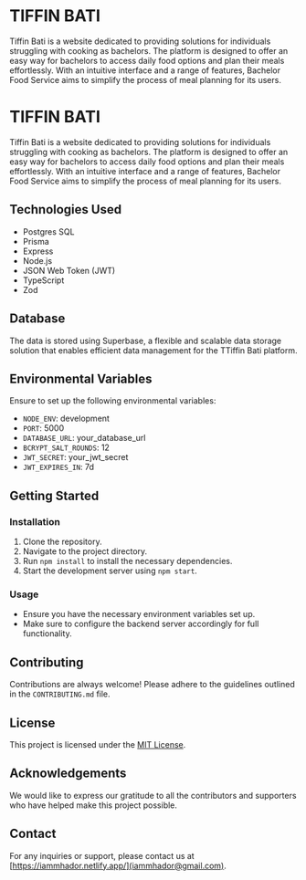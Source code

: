 # TIFFIN BATI

Tiffin Bati is a website dedicated to providing solutions for individuals struggling with cooking as bachelors. The platform is designed to offer an easy way for bachelors to access daily food options and plan their meals effortlessly. With an intuitive interface and a range of features, Bachelor Food Service aims to simplify the process of meal planning for its users.

# TIFFIN BATI

Tiffin Bati is a website dedicated to providing solutions for individuals struggling with cooking as bachelors. The platform is designed to offer an easy way for bachelors to access daily food options and plan their meals effortlessly. With an intuitive interface and a range of features, Bachelor Food Service aims to simplify the process of meal planning for its users.

## Technologies Used

- Postgres SQL
- Prisma
- Express
- Node.js
- JSON Web Token (JWT)
- TypeScript
- Zod

## Database

The data is stored using Superbase, a flexible and scalable data storage solution that enables efficient data management for the TTiffin Bati platform.

## Environmental Variables

Ensure to set up the following environmental variables:

- `NODE_ENV`: development
- `PORT`: 5000
- `DATABASE_URL`: your_database_url
- `BCRYPT_SALT_ROUNDS`: 12
- `JWT_SECRET`: your_jwt_secret
- `JWT_EXPIRES_IN`: 7d

## Getting Started

### Installation

1. Clone the repository.
2. Navigate to the project directory.
3. Run `npm install` to install the necessary dependencies.
4. Start the development server using `npm start`.

### Usage

- Ensure you have the necessary environment variables set up.
- Make sure to configure the backend server accordingly for full functionality.

## Contributing

Contributions are always welcome! Please adhere to the guidelines outlined in the `CONTRIBUTING.md` file.

## License

This project is licensed under the [MIT License](LICENSE).

## Acknowledgements

We would like to express our gratitude to all the contributors and supporters who have helped make this project possible.

## Contact

For any inquiries or support, please contact us at [https://iammhador.netlify.app/](iammhador@gmail.com).

